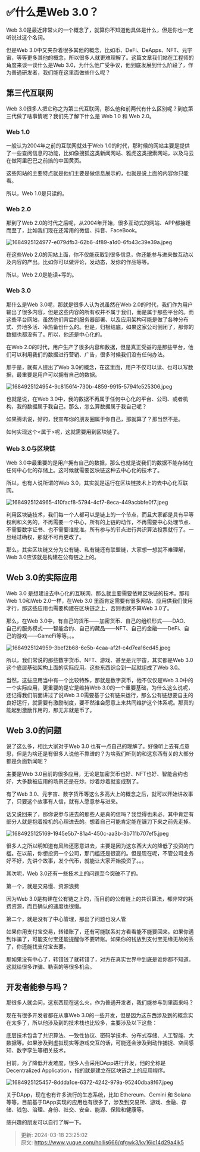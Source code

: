 # ✅什么是Web 3.0？

Web 3.0是最近非常火的一个概念了，就算你不知道他具体是什么，但是你也一定听说过这个名词。

但是Web 3.0中又夹杂着很多其他的概念，比如币、DeFi、DeApps、NFT、元宇宙，等等更多其他的概念，所以很多人就更难理解了。这篇文章我们站在工程师的角度来谈一谈什么是Web 3.0，为什么他广受争议，他到底发展到什么阶段了，作为普通研发者，我们能在这里面做些什么呢？

## 第三代互联网
Web 3.0很多人把它称之为第三代互联网，那么他和前两代有什么区别呢？到底第三代做了啥事情呢？我们先了解下什么是 Web 1.0 和 Web 2.0。

### Web 1.0
一般认为2004年之前的互联网就处于Web 1.0的时代，那时候的网站主要是提供了一些查阅信息的功能，比如像搜狐这类新闻网站、雅虎这类搜索网站，以及马云在做阿里巴巴之前搞的中国黄页。

这些网站的主要特点就是他们主要是做信息展示的，也就是说上面的内容你只能看。

所以，Web 1.0是只读的。

### Web 2.0
那到了Web 2.0的时代之后呢，从2004年开始，很多互动式的网站、APP都接踵而至了，比如我们现在还常用的微信、抖音、FaceBook。

![1684925124977-e079dfb3-62b6-4f89-a1d0-6fb43c39e39a.jpeg](./img/cO0PZ-w36BUerxs4/1684925124977-e079dfb3-62b6-4f89-a1d0-6fb43c39e39a-603949.jpeg)

在这些Web 2.0的网站上面，你不仅能获取到很多信息，你还能参与进来做互动以及内容的产出。比如你可以做评论，发动态，发你的作品等等。

所以，Web 2.0是能读+写的。

### Web 3.0
那什么是Web 3.0呢，那就是很多人认为说虽然在Web 2.0的时代，我们作为用户输出了很多内容，但是这些内容的所有权并不属于我们，而是属于那些平台的。而这些平台网站，虽然他们背后的服务器部署、以及应用架构可能是做了各种分布式、异地多活、冷热备份什么的。但是，归根结底，如果这家公司倒闭了，那你的数据也都没有了。所以，他还是中心化的。

在Web 2.0的时代，用户生产了很多内容和数据，但是真正受益的是那些平台，他们可以利用我们的数据进行营销、广告，很多时候我们没有任何办法。

那于是，就有人提出了Web 3.0的概念，在这里面，用户不仅可以读、也可以写数据，最重要是用户可以拥有自己的数据。

![1684925124954-9c8156f4-730b-4859-9915-5794fe525306.jpeg](./img/cO0PZ-w36BUerxs4/1684925124954-9c8156f4-730b-4859-9915-5794fe525306-026672.jpeg)

也就是说，在Web 3.0中，我的数据不再属于任何中心化的平台、公司、或者机构，我的数据属于我自己。那么，怎么算数据属于我自己呢？

如果腾讯说，好的，我宣布你的朋友圈属于你自己，那就算了？那当然不是。

如何实现这个<属于>呢，这就需要用到区块链了。

### Web 3.0与区块链
Web 3.0中最重要的是用户拥有自己的数据，那么也就是说我们的数据不能存储在任何中心化的存储上。这时候就需要区块链这种去中心化的技术了。

所以，也有人说所谓的Web 3.0，其实就是运行在区块链技术上的去中心化互联网。

![1684925124965-410facf8-5794-4cf7-8eca-449acbbfe0f7.jpeg](./img/cO0PZ-w36BUerxs4/1684925124965-410facf8-5794-4cf7-8eca-449acbbfe0f7-455193.jpeg)

利用区块链技术，我们每一个人都可以是链上的一个节点，而且大家都是具有平等权利和义务的，不再需要一个中心，所有的上链的动作，不再需要中心处理节点、不需要数字证书、也不需要谁批准。所有参与的节点进行共识算法投票就行了。一旦经过确权，那就不可再更改了。

那么，其实区块链又分为公有链、私有链还有联盟链，大家想一想就不难理解，Web 3.0应该就是构建在公有链之上的。

## Web 3.0的实际应用
Web 3.0 是想建设去中心化的互联网，那么就主要需要依赖区块链的技术。那和Web 1.0和Web 2.0一样，在Web 3.0 里面肯定需要有很多网站、应用供我们使用才行，那这些应用也需要构建在区块链之上，否则也就不算Web 3.0了。

那么，在Web 3.0中，有自己的货币——加密货币、自己的组织形式——DAO、自己的服务模式——智能合约、自己的藏品——NFT、自己的金融——DeFi、自己的游戏——GameFi等等。。。

![1684925124959-3bef2b68-6e5b-4caa-af2f-c4d7ea16ed45.jpeg](./img/cO0PZ-w36BUerxs4/1684925124959-3bef2b68-6e5b-4caa-af2f-c4d7ea16ed45-560725.jpeg)

所以，我们常说的那些数字货币、NFT、游戏、甚至是元宇宙，其实都是Web 3.0这个底层基础架构上面的实际应用。这些东西综合到一起就组成了Web 3.0。

当然，这些应用当中有一个比较特殊，那就是数字货币，他不仅仅是Web 3.0中的一个实际应用，更重要的是它是维持Web 3.0的一个重要基础，为什么这么说呢，还记得我们前面讲过了说Web 3.0需要基于公有链来运行，那么公有链想要自主的良好运行，就需要有激励制度，要不然谁会愿意上来共同维护这个体系呢。那真的能起到激励作用的，那无非就是币了。

## Web 3.0的问题
说了这么多，相比大家对于Web 3.0 也有一点自己的理解了。好像听上去有点意思，但是为啥还是有很多人说他不靠谱的？为啥我们听到的和这东西有关的大部分都是负面新闻呢？

主要是Web 3.0目前的很多应用，无论是加密货币也好、NFT也好、智能合约也好，大多数被应用的场景还是在炒。炒着炒着就变成割了。

有了Web 3.0、元宇宙、数字货币等这么多高大上的概念之后，就可以开始讲故事了，只要这个故事有人信，就有人愿意参与进来。

话又说回来了，那你说参与进去的那些人是真的信吗？我觉得也未必，其中肯定有部分人就是抱着投机的心理进去的。想着自己可能肯定能在镰刀下来之前先走掉。

![1684925125169-1945e5b7-81a4-450c-aa3b-3b711b707ef5.jpeg](./img/cO0PZ-w36BUerxs4/1684925125169-1945e5b7-81a4-450c-aa3b-3b711b707ef5-365516.jpeg)

很多人之所以明知道有风险还愿意进去，主要是因为这东西大大的降低了投资的门槛。在以前，你想投资一个公司，那门槛还是很高的。但是现在呢，不管公司业务好不好，先讲个故事，发个代币，就能让大家开始投资了。。。

其次呢，Web 3.0还有一些技术上的问题至今突破不了的。

第一个，就是交易慢、资源浪费

因为Web 3.0是构建在公有链之上的，而目前的公有链上的共识算法，都非常的耗费资源，而且确认的速度也很慢。

第二个，就是没有了中心管理，那出了问题也没人管

如果你用支付宝交易，转错账了，还有可能联系对方看看能不能要回来。如果你遇到诈骗了，可能支付宝还能提醒你不要转账。如果你的钱放到支付宝无缘无故的丢了，你还能找支付宝去要。

那如果没有中心了，转错钱了就转错了，对方在真实世界中到底是谁你都不知道。这就给很多诈骗、勒索的等很多机会。

## 开发者能参与吗？
那很多人就会问，这东西现在这么火，作为普通开发者，我们能参与到里面来吗？

现在有很多开发者都在从事Web 3.0的一些开发，但是因为这东西涉及到的概念实在太多了，所以他涉及到的技术栈也比较多，主要涉及以下这些：

底层技术包含了共识算法、一致性协议、密码学技术、分布式存储、人工智能、大数据等。如果涉及到虚拟现实等游戏交互的话，可能还会涉及到动作捕捉、空间感知、数字孪生等相关技术。

目前，为了降低开发难度，很多人会采用DApp进行开发，他的全称是Decentralized Application，指的就是建立在区块链之上的应用程序。

![1684925125457-8ddda1ce-6372-4242-979a-95240dba8f67.jpeg](./img/cO0PZ-w36BUerxs4/1684925125457-8ddda1ce-6372-4242-979a-95240dba8f67-958813.jpeg)

关于DApp，现在也有许多流行的生态系统，比如 Ethereum、Gemini 和 Solana等等，目前基于DApp实现的应用也有很多了，涉及到交易所、游戏、金融、存储、钱包、治理、身份、社交、安全、能源、保险和健康等。

感兴趣的朋友可以自行了解一下。

  




> 更新: 2024-03-18 23:25:02  
> 原文: <https://www.yuque.com/hollis666/qfgwk3/kv16ic14d29a4ik5>
